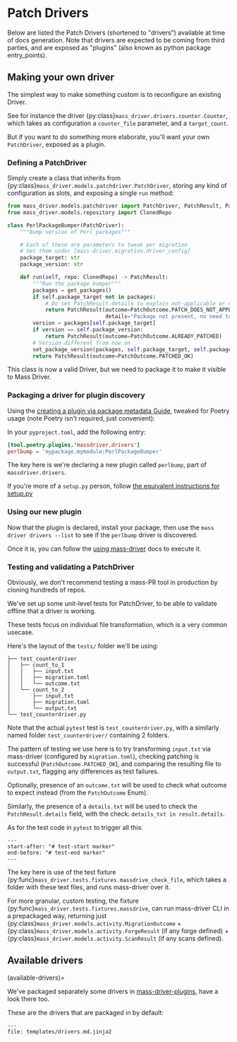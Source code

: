 # Patch Drivers

Below are listed the Patch Drivers (shortened to "drivers") available at time of
docs generation. Note that drivers are expected to be coming from third parties,
and are exposed as "plugins" (also known as python package entry_points).


## Making your own driver

The simplest way to make something custom is to reconfigure an existing Driver.

See for instance the driver {py:class}`mass_driver.drivers.counter.Counter`, which
takes as configuration a `counter_file` parameter, and a `target_count`.

But if you want to do something more elaborate, you'll want your own
`PatchDriver`, exposed as a plugin.

### Defining a PatchDriver

Simply create a class that inherits from
{py:class}`mass_driver.models.patchdriver.PatchDriver`, storing any kind of configuration as
slots, and exposing a single `run` method:

```python
from mass_driver.models.patchdriver import PatchDriver, PatchResult, PatchOutcome
from mass_driver.models.repository import ClonedRepo

class PerlPackageBumper(PatchDriver):
    """Bump version of Perl packages"""

    # Each of these are parameters to tweak per migration
    # Set them under [mass-driver.migration.driver_config]
    package_target: str
    package_version: str

    def run(self, repo: ClonedRepo) -> PatchResult:
        """Run the package bumper"""
        packages = get_packages()
        if self.package_target not in packages:
            # Do set PatchResult.details to explain not-applicable or errors
            return PatchResult(outcome=PatchOutcome.PATCH_DOES_NOT_APPLY,
                               details="Package not present, no need to bump")
        version = packages[self.package_target]
        if version == self.package_version:
            return PatchResult(outcome=PatchOutcome.ALREADY_PATCHED)
        # Version different from now on
        set_package_version(packages, self.package_target, self.package_version)
        return PatchResult(outcome=PatchOutcome.PATCHED_OK)
```

This class is now a valid Driver, but we need to package it to make it visible
to Mass Driver.

### Packaging a driver for plugin discovery

Using the [creating a plugin via package metadata
Guide](https://packaging.python.org/en/latest/guides/creating-and-discovering-plugins/#using-package-metadata),
tweaked for Poetry usage (note Poetry isn't required, just convenient):

In your `pyproject.toml`, add the following entry:

```toml
[tool.poetry.plugins.'massdriver.drivers']
perlbump = 'mypackage.mymodule:PerlPackageBumper'
```

The key here is we're declaring a new plugin called `perlbump`, part of
`massdriver.drivers`.

If you're more of a `setup.py` person, follow [the equivalent instructions for setup.py](https://github.com/python-poetry/poetry/issues/927#issuecomment-1232254538)

### Using our new plugin

Now that the plugin is declared, install your package, then use the `mass driver
drivers --list` to see if the `perlbump` driver is discovered.

Once it is, you can follow the [using mass-driver](usage) docs to execute it.

### Testing and validating a PatchDriver

Obviously, we don't recommend testing a mass-PR tool in production by cloning hundreds of repos.

We've set up some unit-level tests for PatchDriver, to be able to validate offline that a driver is working.

These tests focus on individual file transformation, which is a very common usecase.

Here's the layout of the `tests/` folder we'll be using:
```
├── test_counterdriver
│   ├── count_to_1
│   │   ├── input.txt
│   │   ├── migration.toml
│   │   └── outcome.txt
│   └── count_to_2
│       ├── input.txt
│       ├── migration.toml
│       └── output.txt
└── test_counterdriver.py
```

Note that the actual `pytest` test is `test_counterdriver.py`, with a similarly named folder `test_counterdriver/` containing 2 folders.

The pattern of testing we use here is to try transforming `input.txt` via mass-driver (configured by `migration.toml`), checking patching is successful (`PatchOutcome.PATCHED_OK`), and comparing the resulting file to `output.txt`, flagging any differences as test failures.

Optionally, presence of an `outcome.txt` will be used to check what outcome to expect instead (from the `PatchOutcome` Enum).

Similarly, the presence of a `details.txt` will be used to check the
`PatchResult.details` field, with the check: `details_txt in result.details`.

As for the test code in `pytest` to trigger all this:

```{literalinclude} ../../src/mass_driver/tests/test_counterdriver.py
---
start-after: "# test-start marker"
end-before: "# test-end marker"
---
```

The key here is use of the test fixture {py:func}`mass_driver.tests.fixtures.massdrive_check_file`, which takes a folder with these text files, and runs mass-driver over it.

For more granular, custom testing, the fixture
{py:func}`mass_driver.tests.fixtures.massdrive`, can run mass-driver CLI in a
prepackaged way, returning just
{py:class}`mass_driver.models.activity.MigrationOutcome` +
{py:class}`mass_driver.models.activity.ForgeResult` (if any forge defined) +
{py:class}`mass_driver.models.activity.ScanResult` (if any scans defined).

## Available drivers
(available-drivers)=


We've packaged separately some drivers in
[mass-driver-plugins](https://github.com/OverkillGuy/mass-driver-plugins), have
a look there too.

These are the drivers that are packaged in by default:

```{jinja} drivers
---
file: templates/drivers.md.jinja2
```
